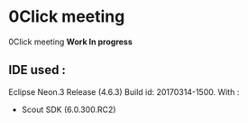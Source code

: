 # 0Click meeting
0Click meeting **Work In progress**


## IDE used : 
Eclipse Neon.3 Release (4.6.3) Build id: 20170314-1500.
With : 
- Scout SDK (6.0.300.RC2)
